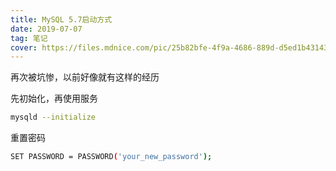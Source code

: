 ```yaml
---
title: MySQL 5.7启动方式
date: 2019-07-07
tag: 笔记
cover: https://files.mdnice.com/pic/25b82bfe-4f9a-4686-889d-d5ed1b431435.png
---
```


再次被坑惨，以前好像就有这样的经历

先初始化，再使用服务
```bash
mysqld --initialize
```

重置密码
```bash
SET PASSWORD = PASSWORD('your_new_password');
```